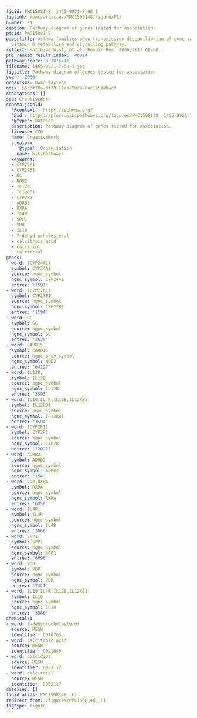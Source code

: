 ```yaml
---
figid: PMC1508148__1465-9921-7-60-1
figlink: /pmc/articles/PMC1508148/figure/F1/
number: F1
caption: Pathway diagram of genes tested for association.
pmcid: PMC1508148
papertitle: Asthma families show transmission disequilibrium of gene variants in the
  vitamin D metabolism and signalling pathway.
reftext: Matthias Wjst, et al. Respir Res. 2006;7(1):60-60.
pmc_ranked_result_index: '40014'
pathway_score: 0.2876611
filename: 1465-9921-7-60-1.jpg
figtitle: Pathway diagram of genes tested for association
year: '2006'
organisms: Homo sapiens
ndex: 55c3f70a-df38-11ea-99da-0ac135e8bacf
annotations: []
seo: CreativeWork
schema-jsonld:
  '@context': https://schema.org/
  '@id': https://pfocr.wikipathways.org/figures/PMC1508148__1465-9921-7-60-1.html
  '@type': Dataset
  description: Pathway diagram of genes tested for association.
  license: CC0
  name: CreativeWork
  creator:
    '@type': Organization
    name: WikiPathways
  keywords:
  - CYP24A1
  - CYP27B1
  - GC
  - NOD2
  - IL12B
  - IL12RB1
  - CYP2R1
  - ADRB2
  - RXRA
  - IL4R
  - SPP1
  - VDR
  - IL10
  - 7-dehydrocholesterol
  - calcitroic acid
  - calcidiol
  - calcitriol
genes:
- word: (CYP24A1)
  symbol: CYP24A1
  source: hgnc_symbol
  hgnc_symbol: CYP24A1
  entrez: '1591'
- word: (CYP27B1)
  symbol: CYP27B1
  source: hgnc_symbol
  hgnc_symbol: CYP27B1
  entrez: '1594'
- word: GC
  symbol: GC
  source: hgnc_symbol
  hgnc_symbol: GC
  entrez: '2638'
- word: CARD15
  symbol: CARD15
  source: hgnc_prev_symbol
  hgnc_symbol: NOD2
  entrez: '64127'
- word: IL12B,
  symbol: IL12B
  source: hgnc_symbol
  hgnc_symbol: IL12B
  entrez: '3593'
- word: IL10,IL4R,IL12B,IL12RB1,
  symbol: IL12RB1
  source: hgnc_symbol
  hgnc_symbol: IL12RB1
  entrez: '3594'
- word: (CYP2R1)
  symbol: CYP2R1
  source: hgnc_symbol
  hgnc_symbol: CYP2R1
  entrez: '120227'
- word: ADRB2,
  symbol: ADRB2
  source: hgnc_symbol
  hgnc_symbol: ADRB2
  entrez: '154'
- word: VDR,RXRA
  symbol: RXRA
  source: hgnc_symbol
  hgnc_symbol: RXRA
  entrez: '6256'
- word: IL4R,
  symbol: IL4R
  source: hgnc_symbol
  hgnc_symbol: IL4R
  entrez: '3566'
- word: SPP1,
  symbol: SPP1
  source: hgnc_symbol
  hgnc_symbol: SPP1
  entrez: '6696'
- word: VDR
  symbol: VDR
  source: hgnc_symbol
  hgnc_symbol: VDR
  entrez: '7421'
- word: IL10,IL4R,IL12B,IL12RB1,
  symbol: IL10
  source: hgnc_symbol
  hgnc_symbol: IL10
  entrez: '3586'
chemicals:
- word: 7-dehydrocholesterol
  source: MESH
  identifier: C016705
- word: calcitroic acid
  source: MESH
  identifier: C021640
- word: calcidiol
  source: MESH
  identifier: D002112
- word: calcitriol
  source: MESH
  identifier: D002117
diseases: []
figid_alias: PMC1508148__F1
redirect_from: /figures/PMC1508148__F1
figtype: Figure
---
```

